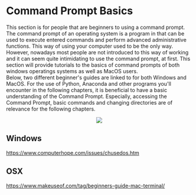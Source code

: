 # Command Prompt Basics

This section is for people that are beginners to using a command prompt. The command prompt of an operating system is a program in that can be used to execute entered commands and perform advanced administrative functions. This way of using your computer used to be the only way. However, nowadays most people are not introduced to this way of working and it can seem quite intimidating to use the command prompt, at first. This section will provide tutorials to the basics of command prompts of both windows operatings systems as well as MacOS users.<br>
Below, two different beginner's guides are linked to for both Windows and MacOS. For the use of Python, Anaconda and other programs you'll encounter in the following chapters, it is beneficial to have a basic understanding of the Command Prompt. Especially, accessing the Command Prompt, basic commands and changing directories are of relevance for the following chapters.

<p align="center">
<img src="file:///C:/Users/maxva/Desktop/TU/TA%20Work/OpenTNSim/GitHub/book/figures/prompt.png">

## Windows

https://www.computerhope.com/issues/chusedos.htm

## OSX

https://www.makeuseof.com/tag/beginners-guide-mac-terminal/

